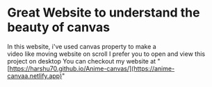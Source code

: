 # Great Website to understand the beauty of canvas
In this website, i've used canvas property to make a <br>video like moving website on scroll 
I prefer you to open and view this project on desktop
You can checkout my website at "[https://harshu70.github.io/Anime-canvas/](https://anime-canvaa.netlify.app)"
